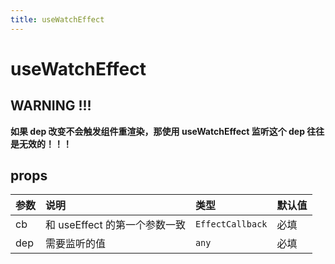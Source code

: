 ```yaml
---
title: useWatchEffect
---
```


# useWatchEffect

<code src="./demos/base.tsx"></code>

## WARNING !!!

**如果 dep 改变不会触发组件重渲染，那使用 useWatchEffect 监听这个 dep 往往是无效的！！！**

## props

| 参数 | 说明                          | 类型             | 默认值 |
| :--- | :---------------------------- | :--------------- | :----- |
| cb   | 和 useEffect 的第一个参数一致 | `EffectCallback` | 必填   |
| dep  | 需要监听的值                  | `any`            | 必填   |
